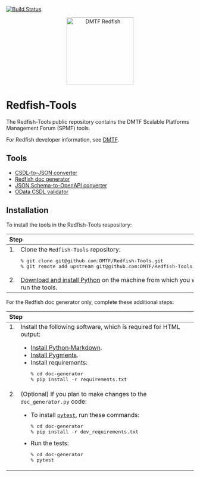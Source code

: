 [![Build Status](https://travis-ci.com/DMTF/Redfish-Tools.svg?branch=master)](https://travis-ci.com/github/DMTF/Redfish-Tools)
<p align="center">
  <img src="http://redfish.dmtf.org/sites/all/themes/dmtf2015/images/dmtf-redfish-logo.png" alt="DMTF Redfish" width=180>


# Redfish-Tools

The Redfish-Tools public repository contains the DMTF Scalable Platforms Management Forum (SPMF) tools.

For Redfish developer information, see [DMTF](https://redfish.dmtf.org/ "https://redfish.dmtf.org/").

## Tools

* [CSDL-to-JSON converter](csdl-to-json-convertor/README.md "csdl-to-json-convertor/README.md")
* [Redfish doc generator](doc-generator/README.md "doc-generator/README.md")
* [JSON Schema-to-OpenAPI converter](json-to-openapi-converter/README.md "json-to-openapi-converter/README.md")
* [OData CSDL validator](odata-csdl-validator/README.md "odata-csdl-validator/README.md")

## Installation

To install the tools in the Redfish-Tools respository:

<table>
   <thead>
      <tr>
         <th align="left" valign="top" colspan="2">Step</th>
      </tr>
   </thead>
   <tbody>
      <tr>
         <td align="left" valign="top">1.</td>
         <td align="left" valign="top">Clone the <code>Redfish-Tools</code> repository:
            <pre lang="bash">% git clone git@github.com:DMTF/Redfish-Tools.git
% git remote add upstream git@github.com:DMTF/Redfish-Tools.git</pre>
         </td>
      </tr>
      <tr>
         <td align="left" valign="top">2.</td>
         <td align="left" valign="top">
            <a href="https://www.python.org/downloads/" title="https://www.python.org/downloads/">Download and install Python</a> on the machine from which you will run the tools.
         </td>
      </tr>
   </tbody>
</table>

For the Redfish doc generator only, complete these additional steps:

<table>
   <thead>
      <tr>
         <th align="left" valign="top" colspan="2">Step</th>
      </tr>
   </thead>
   <tbody>
      <tr>
         <td align="left" valign="top">1.</td>
         <td align="left" valign="top">
            Install the following software, which is required for HTML output:
            <ul>
               <li><a href="https://python-markdown.github.io/install/" title="https://python-markdown.github.io/install/">Install Python&#8209;Markdown</a>.</li>
               <li><a href="http://pygments.org/" title="http://pygments.org/">Install Pygments</a>.</li>
               <li>Install requirements:
                  <pre lang="bash">% cd doc-generator
% pip install -r requirements.txt</pre>
               </li>
            </ul>
         </td>
      </tr>
      <tr>
         <td align="left" valign="top">2.</td>
         <td align="left" valign="top">
            (Optional) If you plan to make changes to the <code>doc_generator.py</code> code:
            <ul>
               <li>To install <a href="https://docs.pytest.org/en/latest/getting-started.html" title="https://docs.pytest.org/en/latest/getting-started.html"><code>pytest</code></a>, run these commands:
                  <pre lang="bash">% cd doc-generator
% pip install -r dev_requirements.txt</pre>
               </li>
               <li>Run the tests:
                  <pre lang="bash">% cd doc-generator
% pytest</pre>
               </li>
            </ul>
         </td>
      </tr>
   </tbody>
</table>
